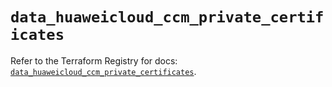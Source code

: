 # `data_huaweicloud_ccm_private_certificates`

Refer to the Terraform Registry for docs: [`data_huaweicloud_ccm_private_certificates`](https://registry.terraform.io/providers/huaweicloud/huaweicloud/1.71.1/docs/data-sources/ccm_private_certificates).
